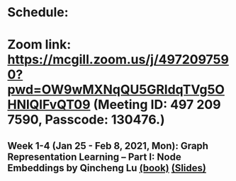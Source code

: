# Schedule:  
# Zoom link: https://mcgill.zoom.us/j/4972097590?pwd=OW9wMXNqQU5GRldqTVg5OHNlQlFvQT09 (Meeting ID: 497 209 7590, Passcode: 130476.)

## Week 1-4 (Jan 25 - Feb 8, 2021, Mon): Graph Representation Learning – Part I: Node Embeddings by Qincheng Lu [(book)](https://www.cs.mcgill.ca/~wlh/grl_book/files/GRL_Book.pdf) [(Slides)](https://github.com/SitaoLuan/Learning-on-Graphs-Reading-Group/blob/master/2020%20Fall/GSP_Talk_Qincheng_Lu_Oct_19.pdf)
